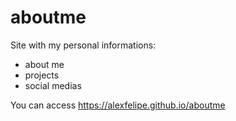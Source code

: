 # aboutme

Site with my personal informations:

- about me 
- projects
- social medias

You can access https://alexfelipe.github.io/aboutme
